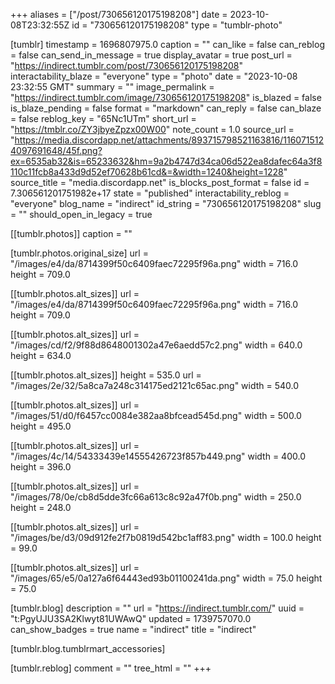 +++
aliases = ["/post/730656120175198208"]
date = 2023-10-08T23:32:55Z
id = "730656120175198208"
type = "tumblr-photo"

[tumblr]
timestamp = 1696807975.0
caption = ""
can_like = false
can_reblog = false
can_send_in_message = true
display_avatar = true
post_url = "https://indirect.tumblr.com/post/730656120175198208"
interactability_blaze = "everyone"
type = "photo"
date = "2023-10-08 23:32:55 GMT"
summary = ""
image_permalink = "https://indirect.tumblr.com/image/730656120175198208"
is_blazed = false
is_blaze_pending = false
format = "markdown"
can_reply = false
can_blaze = false
reblog_key = "65Nc1UTm"
short_url = "https://tmblr.co/ZY3jbyeZpzx00W00"
note_count = 1.0
source_url = "https://media.discordapp.net/attachments/893715798521163816/1160715124097691648/45f.png?ex=6535ab32&is=65233632&hm=9a2b4747d34ca06d522ea8dafec64a3f8110c11fcb8a433d9d52ef70628b61cd&=&width=1240&height=1228"
source_title = "media.discordapp.net"
is_blocks_post_format = false
id = 7.306561201751982e+17
state = "published"
interactability_reblog = "everyone"
blog_name = "indirect"
id_string = "730656120175198208"
slug = ""
should_open_in_legacy = true

[[tumblr.photos]]
caption = ""

[tumblr.photos.original_size]
url = "/images/e4/da/8714399f50c6409faec72295f96a.png"
width = 716.0
height = 709.0

[[tumblr.photos.alt_sizes]]
url = "/images/e4/da/8714399f50c6409faec72295f96a.png"
width = 716.0
height = 709.0

[[tumblr.photos.alt_sizes]]
url = "/images/cd/f2/9f88d8648001302a47e6aedd57c2.png"
width = 640.0
height = 634.0

[[tumblr.photos.alt_sizes]]
height = 535.0
url = "/images/2e/32/5a8ca7a248c314175ed2121c65ac.png"
width = 540.0

[[tumblr.photos.alt_sizes]]
url = "/images/51/d0/f6457cc0084e382aa8bfcead545d.png"
width = 500.0
height = 495.0

[[tumblr.photos.alt_sizes]]
url = "/images/4c/14/54333439e14555426723f857b449.png"
width = 400.0
height = 396.0

[[tumblr.photos.alt_sizes]]
url = "/images/78/0e/cb8d5dde3fc66a613c8c92a47f0b.png"
width = 250.0
height = 248.0

[[tumblr.photos.alt_sizes]]
url = "/images/be/d3/09d912fe2f7b0819d542bc1aff83.png"
width = 100.0
height = 99.0

[[tumblr.photos.alt_sizes]]
url = "/images/65/e5/0a127a6f64443ed93b01100241da.png"
width = 75.0
height = 75.0

[tumblr.blog]
description = ""
url = "https://indirect.tumblr.com/"
uuid = "t:PgyUJU3SA2Klwyt81UWAwQ"
updated = 1739757070.0
can_show_badges = true
name = "indirect"
title = "indirect"

[tumblr.blog.tumblrmart_accessories]

[tumblr.reblog]
comment = ""
tree_html = ""
+++
